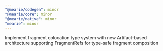 ```yaml
---
"@mearie/codegen": minor
"@mearie/core": minor
"@mearie/native": minor
"mearie": minor
---
```


Implement fragment colocation type system with new Artifact-based architecture supporting FragmentRefs for type-safe fragment composition
